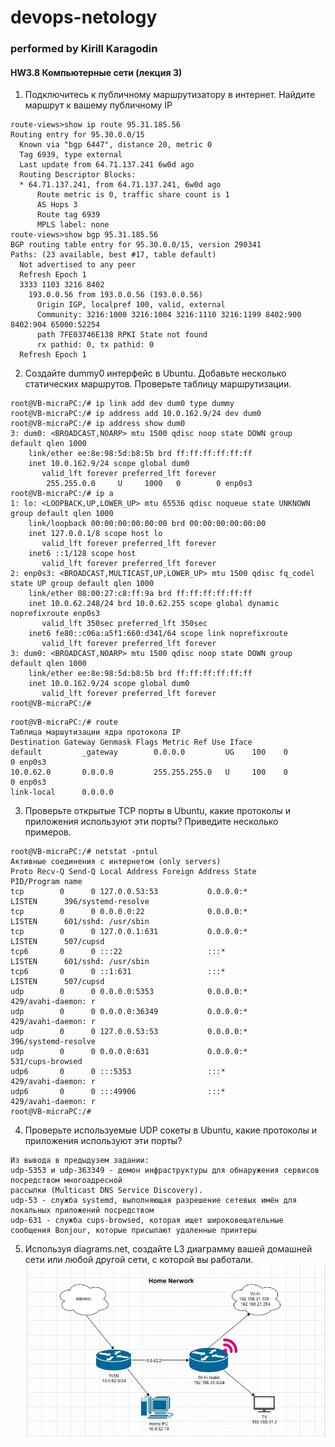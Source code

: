 # devops-netology
### performed by Kirill Karagodin
#### HW3.8 Компьютерные сети (лекция 3)

1. Подключитесь к публичному маршрутизатору в интернет. Найдите маршрут к вашему публичному IP
`````
route-views>show ip route 95.31.185.56
Routing entry for 95.30.0.0/15
  Known via "bgp 6447", distance 20, metric 0
  Tag 6939, type external
  Last update from 64.71.137.241 6w0d ago
  Routing Descriptor Blocks:
  * 64.71.137.241, from 64.71.137.241, 6w0d ago
      Route metric is 0, traffic share count is 1
      AS Hops 3
      Route tag 6939
      MPLS label: none
route-views>show bgp 95.31.185.56
BGP routing table entry for 95.30.0.0/15, version 290341
Paths: (23 available, best #17, table default)
  Not advertised to any peer
  Refresh Epoch 1
  3333 1103 3216 8402
    193.0.0.56 from 193.0.0.56 (193.0.0.56)
      Origin IGP, localpref 100, valid, external
      Community: 3216:1000 3216:1004 3216:1110 3216:1199 8402:900 8402:904 65000:52254
      path 7FE03746E138 RPKI State not found
      rx pathid: 0, tx pathid: 0
  Refresh Epoch 1

`````
2. Создайте dummy0 интерфейс в Ubuntu. Добавьте несколько статических маршрутов. Проверьте таблицу маршрутизации.
`````
root@VB-micraPC:/# ip link add dev dum0 type dummy
root@VB-micraPC:/# ip address add 10.0.162.9/24 dev dum0
root@VB-micraPC:/# ip address show dum0
3: dum0: <BROADCAST,NOARP> mtu 1500 qdisc noop state DOWN group default qlen 1000
    link/ether ee:8e:98:5d:b8:5b brd ff:ff:ff:ff:ff:ff
    inet 10.0.162.9/24 scope global dum0
       valid_lft forever preferred_lft forever
        255.255.0.0     U     1000   0        0 enp0s3
root@VB-micraPC:/# ip a
1: lo: <LOOPBACK,UP,LOWER_UP> mtu 65536 qdisc noqueue state UNKNOWN group default qlen 1000
    link/loopback 00:00:00:00:00:00 brd 00:00:00:00:00:00
    inet 127.0.0.1/8 scope host lo
       valid_lft forever preferred_lft forever
    inet6 ::1/128 scope host
       valid_lft forever preferred_lft forever
2: enp0s3: <BROADCAST,MULTICAST,UP,LOWER_UP> mtu 1500 qdisc fq_codel state UP group default qlen 1000
    link/ether 08:00:27:c8:ff:9a brd ff:ff:ff:ff:ff:ff
    inet 10.0.62.248/24 brd 10.0.62.255 scope global dynamic noprefixroute enp0s3
       valid_lft 350sec preferred_lft 350sec
    inet6 fe80::c06a:a5f1:660:d341/64 scope link noprefixroute
       valid_lft forever preferred_lft forever
3: dum0: <BROADCAST,NOARP> mtu 1500 qdisc noop state DOWN group default qlen 1000
    link/ether ee:8e:98:5d:b8:5b brd ff:ff:ff:ff:ff:ff
    inet 10.0.162.9/24 scope global dum0
       valid_lft forever preferred_lft forever
root@VB-micraPC:/#
`````

`````
root@VB-micraPC:/# route
Таблица маршутизации ядра протокола IP
Destination Gateway Genmask Flags Metric Ref Use Iface
default         _gateway        0.0.0.0         UG    100    0        0 enp0s3
10.0.62.0       0.0.0.0         255.255.255.0   U     100    0        0 enp0s3
link-local      0.0.0.0 
`````
3. Проверьте открытые TCP порты в Ubuntu, какие протоколы и приложения используют эти порты? Приведите несколько примеров.
`````
root@VB-micraPC:/# netstat -pntul
Активные соединения с интернетом (only servers)
Proto Recv-Q Send-Q Local Address Foreign Address State       PID/Program name
tcp        0      0 127.0.0.53:53           0.0.0.0:*               LISTEN      396/systemd-resolve
tcp        0      0 0.0.0.0:22              0.0.0.0:*               LISTEN      601/sshd: /usr/sbin
tcp        0      0 127.0.0.1:631           0.0.0.0:*               LISTEN      507/cupsd
tcp6       0      0 :::22                   :::*                    LISTEN      601/sshd: /usr/sbin
tcp6       0      0 ::1:631                 :::*                    LISTEN      507/cupsd
udp        0      0 0.0.0.0:5353            0.0.0.0:*                           429/avahi-daemon: r
udp        0      0 0.0.0.0:36349           0.0.0.0:*                           429/avahi-daemon: r
udp        0      0 127.0.0.53:53           0.0.0.0:*                           396/systemd-resolve
udp        0      0 0.0.0.0:631             0.0.0.0:*                           531/cups-browsed
udp6       0      0 :::5353                 :::*                                429/avahi-daemon: r
udp6       0      0 :::49906                :::*                                429/avahi-daemon: r
root@VB-micraPC:/#
`````
4. Проверьте используемые UDP сокеты в Ubuntu, какие протоколы и приложения используют эти порты?
`````
Из вывода в предыдузем задании:
udp-5353 и udp-363349 - демон инфраструктуры для обнаружения сервисов посредством многоадресной 
рассылки (Multicast DNS Service Discovery).
udp-53 - служба systemd, выполняющая разрешение сетевых имён для локальных приложений посредством 
udp-631 - служба cups-browsed, которая ищет широковещательные сообщения Bonjour, которые присылают удаленные принтеры
`````
5. Используя diagrams.net, создайте L3 диаграмму вашей домашней сети или любой другой сети, с которой вы работали.
![](https://github.com/kirill-karagodin/devops-netology/blob/main/Netology_HWs/Devops/HW_3.8/home-lan.JPG)